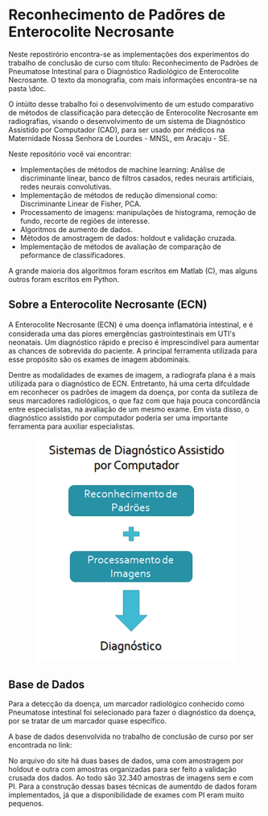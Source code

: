 # Reconhecimento de Padõres de Enterocolite Necrosante

Neste repostirório encontra-se as implementações dos experimentos do trabalho de conclusão de curso com título: Reconhecimento de Padrões de Pneumatose Intestinal para o Diagnóstico Radiológico de Enterocolite Necrosante. O texto da monografia, com mais informações encontra-se na pasta \doc. 

O intúito desse trabalho foi o desenvolvimento de um estudo comparativo de métodos de classificação para detecção de Enterocolite Necrosante em radiografias, visando o desenvolvimento de um sistema de Diagnóstico Assistido por Computador (CAD), para ser usado por médicos na Maternidade Nossa Senhora de Lourdes - MNSL, em Aracaju - SE.

Neste repositório você vai encontrar:

  - Implementações de métodos de machine learning: Análise de discriminante linear, banco de filtros casados, redes neurais artificiais, redes neurais convolutivas.
  - Implementação de métodos de redução dimensional como: Discriminante Linear de Fisher, PCA.
  - Processamento de imagens: manipulações de histograma, remoção de fundo, recorte de regiões de interesse.
  - Algoritmos de aumento de dados.
  - Métodos de amostragem de dados: holdout e validação cruzada.
  - Implementação de métodos de avaliação de comparação de peformance de classificadores.

A grande maioria dos algoritmos foram escritos em Matlab (C), mas alguns outros foram escritos em Python.
 
## Sobre a Enterocolite Necrosante (ECN)
A Enterocolite Necrosante (ECN) é uma doença inﬂamatória intestinal, e é considerada uma das piores emergências gastrointestinais em UTI's neonatais. Um diagnóstico rápido e preciso é imprescindível para aumentar as chances de sobrevida do paciente. A principal ferramenta utilizada para esse propósito são os exames de imagem abdominais.

Dentre as modalidades de exames de imagem, a radiografa plana é a mais utilizada para o diagnóstico de ECN. Entretanto, há uma certa difculdade em reconhecer os  padrões de imagem da doença, por conta da sutileza de seus marcadores radiológicos, o que faz com que haja pouca concordância entre especialistas, na avaliação de um mesmo exame. Em vista disso, o diagnóstico assistido por computador poderia ser uma importante ferramenta para auxiliar especialistas.

<p align="center">
  <img src="https://github.com/micaelleos/TCC_ECN_detection/blob/main/res/cad.png" width="400" title="hover text">
</p>

## Base de Dados
Para a detecção da doença, um marcador radiológico conhecido como Pneumatose intestinal foi selecionado para fazer o diagnóstico da doença, por se tratar de um marcador quase específico. 

A base de dados desenvolvida no trabalho de conclusão de curso por ser encontrada no link: 

No arquivo do site há duas bases de dados, uma com amostragem por holdout e outra com amostras organizadas para ser feito a validação crusada dos dados. Ao todo são 32.340 amostras de imagens sem e com PI. Para a construção dessas bases técnicas de aumentdo de dados foram implementados, já que a disponibilidade de exames com PI eram muito pequenos.
